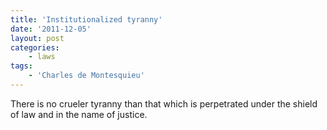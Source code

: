 ```yaml
---
title: 'Institutionalized tyranny'
date: '2011-12-05'
layout: post
categories:
    - laws
tags:
    - 'Charles de Montesquieu'
---
```


There is no crueler tyranny than that which is perpetrated under the shield of law and in the name of justice.